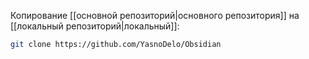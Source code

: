 Копирование [[основной репозиторий|основного репозитория]] на [[локальный репозиторий|локальный]]:
```bash
git clone https://github.com/YasnoDelo/Obsidian
```